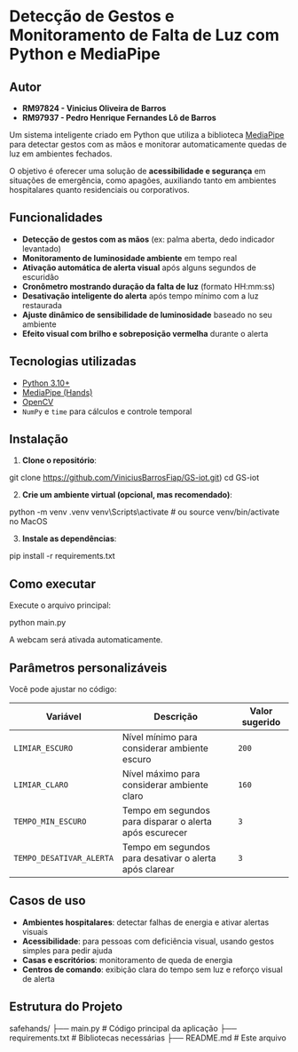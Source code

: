
# Detecção de Gestos e Monitoramento de Falta de Luz com Python e MediaPipe

##  Autor

- **RM97824 - Vinicius Oliveira de Barros**
- **RM97937 - Pedro Henrique Fernandes Lô de Barros**  


Um sistema inteligente criado em Python que utiliza a biblioteca [MediaPipe](https://mediapipe.dev/) para detectar gestos com as mãos e monitorar automaticamente quedas de luz em ambientes fechados. 

O objetivo é oferecer uma solução de **acessibilidade e segurança** em situações de emergência, como apagões, auxiliando tanto em ambientes hospitalares quanto residenciais ou corporativos.

## Funcionalidades

-  **Detecção de gestos com as mãos** (ex: palma aberta, dedo indicador levantado)
-  **Monitoramento de luminosidade ambiente** em tempo real
-  **Ativação automática de alerta visual** após alguns segundos de escuridão
-  **Cronômetro mostrando duração da falta de luz** (formato HH:mm:ss)
-  **Desativação inteligente do alerta** após tempo mínimo com a luz restaurada
-  **Ajuste dinâmico de sensibilidade de luminosidade** baseado no seu ambiente
-  **Efeito visual com brilho e sobreposição vermelha** durante o alerta

##  Tecnologias utilizadas

- [Python 3.10+](https://www.python.org/)
- [MediaPipe (Hands)](https://google.github.io/mediapipe/solutions/hands.html)
- [OpenCV](https://opencv.org/)
- `NumPy` e `time` para cálculos e controle temporal

## Instalação

1. **Clone o repositório**:

git clone https://github.com/ViniciusBarrosFiap/GS-iot.git)
cd GS-iot


2. **Crie um ambiente virtual (opcional, mas recomendado)**:

python -m venv .venv
venv\Scripts\activate # ou source venv/bin/activate no MacOS


3. **Instale as dependências**:

pip install -r requirements.txt


## Como executar

Execute o arquivo principal:


python main.py


A webcam será ativada automaticamente.

##  Parâmetros personalizáveis

Você pode ajustar no código:

| Variável                  | Descrição                                                | Valor sugerido |
|---------------------------|------------------------------------------------------------|----------------|
| `LIMIAR_ESCURO`           | Nível mínimo para considerar ambiente escuro               | `200`          |
| `LIMIAR_CLARO`            | Nível máximo para considerar ambiente claro                | `160`          |
| `TEMPO_MIN_ESCURO`        | Tempo em segundos para disparar o alerta após escurecer    | `3`            |
| `TEMPO_DESATIVAR_ALERTA`  | Tempo em segundos para desativar o alerta após clarear     | `3`            |

##  Casos de uso

- **Ambientes hospitalares**: detectar falhas de energia e ativar alertas visuais
- **Acessibilidade**: para pessoas com deficiência visual, usando gestos simples para pedir ajuda
- **Casas e escritórios**: monitoramento de queda de energia
- **Centros de comando**: exibição clara do tempo sem luz e reforço visual de alerta

##  Estrutura do Projeto


safehands/
├── main.py               # Código principal da aplicação
├── requirements.txt      # Bibliotecas necessárias
├── README.md             # Este arquivo



